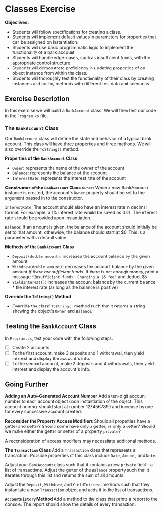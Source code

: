 # Classes Exercise

**Objectives:**
- Students will follow specifications for creating a class.
- Students will implement default values in parameters for properties that can be assigned on instantiation.
- Students will use basic programmatic logic to implement the functionality of a bank account
- Students will handle edge-cases, such as insufficient funds, with the appropriate control structure
- Students will demonstrate proficiency in updating properties of an object instance from within the class.
- Students will thoroughly test the functionality of their class by creating instances and calling methods with different test data and scenarios.

## Exercise Description
In this exercise we will build a `BankAccount` class. We will then test our code in the `Program.cs` file.

### The `BankAccount` Class
Our `BankAccount` class will define the state and behavior of a typical bank account. This class will have three properties and three methods. We will also override the `ToString()` method.

**Properties of the `BankAccount` Class**
- `Owner`: represents the name of the owner of the account
- `Balance`: represents the balance of the account
- `InterestRate`: represents the interest rate of the account

**Constructor of the `BankAccount` Class**
`Owner`: When a new BankAccount instance is created, the account's `Owner` property should be set to the argument passed in to the constructor.

`InterestRate`: The account should also have an interest rate in decimal format. For example, a 1% interest rate would be saved as 0.01. The interest rate should be provided upon instantiation.

`Balance`: If an amount is given, the balance of the account should initially be set to that amount; otherwise, the balance should start at $0. This is a parameter with a default value.

**Methods of the `BankAccount` Class**
- `Deposit(double amount)`: increases the account balance by the given amount
- `Withdraw(double amount)`: decreases the account balance by the given amount *if there are sufficient funds*. If there is not enough money, print a message `"Insufficient funds: Charging a $5 fee"` and deduct $5
- `YieldInterest()`: increases the account balance by the current balance * the interest rate (as long as the balance is positive)

**Override the `ToString()` Method**
- Override the class' `ToString()` method such that it returns a string showing the object's `Owner` and `Balance`.

## Testing the `BankAccount` Class
In `Program.cs`, test your code with the following steps.

- [ ] Create 2 accounts
- [ ] To the first account, make 3 deposits and 1 withdrawal, then yield interest and display the account's info.
- [ ] To the second account, make 2 deposits and 4 withdrawals, then yield interest and display the account's info.

## Going Further
**Adding an Auto-Generated Account Number**
Add a ten-digit account number to each account object upon instantiation of the object. This account number should start at number 1234567890 and increase by one for every successive account created.

**Reconsider the Property Access Modifiers**
Should all properties have a getter and setter? Should some have only a getter, or only a setter? Should we make either the getter or setter of a property `private`?

A reconsideration of access modifiers may necessitate additional methods.

**The `Transaction` Class**
Add a `Transaction` class that represents a transaction. Possible properties of this class include `Date`, `Amount`, and `Note`.

Adjust your `BankAccount` class such that it contains a new `private` field - a list of transactions. Adjust the getter of the `Balance` property such that it iterates through this list and returns the sum of all amounts.

Adjust the `Deposit`, `Withdraw`, and `YieldInterest` methods such that they instantiate a new `Transaction` object and adds it to the list of transactions.

**`AccountHistory` Method**
Add a method to the class that prints a report to the console. The report should show the details of every transaction.